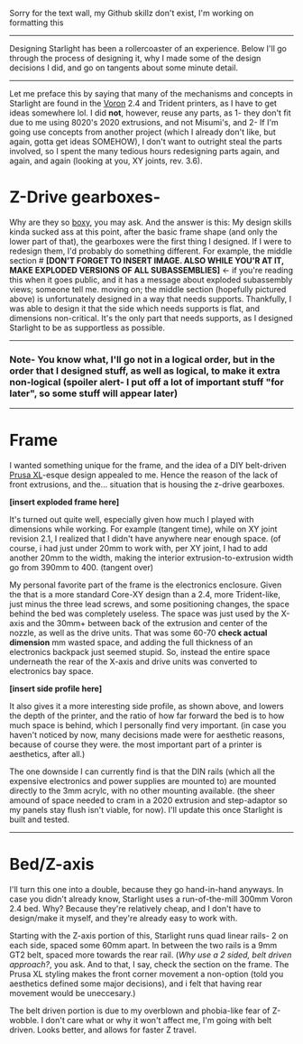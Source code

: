 Sorry for the text wall, my Github skillz don't exist, I'm working on formatting this

---

Designing Starlight has been a rollercoaster of an experience. Below I'll go through the process of designing it, why I made some of the design decisions I did, and go on tangents about some minute detail.

---

Let me preface this by saying that many of the mechanisms and concepts in Starlight are found in the [Voron](https://vorondesign.com/) 2.4 and Trident printers, as I have to get ideas somewhere lol. I did **not**, however, reuse any parts, as 1- they don't fit due to me using 8020's 2020 extrusions, and not Misumi's, and 2- If I'm going use concepts from another project (which I already don't like, but again, gotta get ideas SOMEHOW), I don't want to outright steal the parts involved, so I spent the many tedious hours redesigning parts again, and again, and again (looking at you, XY joints, rev. 3.6). 

# Z-Drive gearboxes-
  Why are they so [boxy](https://c7.alamy.com/comp/RDFKHT/cat-sitting-in-a-small-cardboard-box-and-looking-towards-camera-RDFKHT.jpg), you may ask. And the answer is this: My design skills kinda sucked ass at this point, after the basic frame shape (and only the lower part of that), the gearboxes were the first thing I designed. If I were to redesign them, I'd probably do something different. For example, the middle section # **[DON'T FORGET TO INSERT IMAGE. ALSO WHILE YOU'R AT IT, MAKE EXPLODED VERSIONS OF ALL SUBASSEMBLIES]** <- if you're reading this when it goes public, and it has a message about exploded subassembly views; someone tell me.  moving on; the middle section (hopefully pictured above) is unfortunately designed in a way that needs supports. Thankfully,  I was able to design it that the side which needs supports is flat, and dimensions non-critical. It's the only part that needs supports, as I designed Starlight to be as supportless as possible. 

 ---
### Note- You know what, I'll go not in a logical order, but in the order that I designed stuff, as well as logical, to make it extra non-logical (spoiler alert- I put off a lot of important stuff "for later", so some stuff will appear later)
---

# Frame
I wanted something unique for the frame, and the idea of a DIY belt-driven [Prusa XL](https://www.prusa3d.com/en/product/original-prusa-xl-assembled-single-toolhead-3d-printer/)-esque design appealed to me. Hence the reason of the lack of front extrusions, and the... situation that is housing the z-drive gearboxes. 

**[insert exploded frame here]** 

It's turned out quite well, especially given how much I played with dimensions while working. For example (tangent time), while on XY joint revision 2.1, I realized that I didn't have anywhere near enough space. (of course, i had just under 20mm to work with, per XY joint, I had to add another 20mm to the width, making the interior extrusion-to-extrusion width go from 390mm to 400. (tangent over)

My personal favorite part of the frame is the electronics enclosure. Given the that is a more standard Core-XY design than a 2.4, more Trident-like, just minus the three lead screws, and some positioning changes, the space behind the bed was completely useless. The space was just used by the X-axis and the 30mm+ between back of the extrusion and center of the nozzle, as well as the drive units. That was some 60-70 **check actual dimension** mm wasted space, and adding the full thickness of an electronics backpack just seemed stupid. So, instead the entire space underneath the rear of the X-axis and drive units was converted to electronics bay space.

**[insert side profile here]**

It also gives it a more interesting side profile, as shown above, and lowers the depth of the printer, and the ratio of how far forward the bed is to how much space is behind, which I personally find very important. (in case you haven't noticed by now, many decisions made were for aesthetic reasons, because of course they were. the most important part of a printer is aesthetics, after all.) 

The one downside I can currently find is that the DIN rails (which all the expensive electronics and power supplies are mounted to) are mounted directly to the 3mm acrylc, with no other mounting available. (the sheer amound of space needed to cram in a 2020 extrusion and step-adaptor so my panels stay flush isn't viable, for now). I'll update this once Starlight is built and tested.

---

# Bed/Z-axis

I'll turn this one into a double, because they go hand-in-hand anyways. In case you didn't already know, Starlight uses a run-of-the-mill 300mm Voron 2.4 bed. Why? Because they're relatively cheap, and I don't have to design/make it myself, and they're already easy to work with.

Starting with the Z-axis portion of this, Starlight runs quad linear rails- 2 on each side, spaced some 60mm apart. In between the two rails is a 9mm GT2 belt, spaced more towards the rear rail. (*Why use a 2 sided, belt driven approach?*, you ask. And to that, I say, check the section on the frame. The Prusa XL styling makes the front corner movement a non-option (told you aesthetics defined some major decisions), and i felt that having rear movement would be uneccesary.)

The belt driven portion is due to my overblown and phobia-like fear of Z-wobble. I don't care what or why it won't affect me, I'm going with belt driven. Looks better, and allows for faster Z travel.
